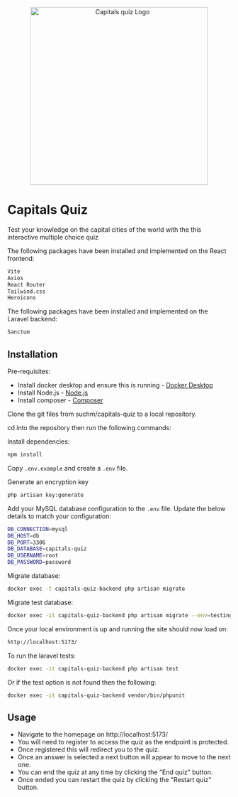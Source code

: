 <p align="center"><a href="https://michaelsuch.co.uk/wp-content/uploads/2025/02/cq-logo.png" target="_blank"><img src="https://michaelsuch.co.uk/wp-content/uploads/2025/02/cq-logo-black.png" width="400" alt="Capitals quiz Logo"></a></p>

# Capitals Quiz

Test your knowledge on the capital cities of the world with the this interactive multiple choice quiz

The following packages have been installed and implemented on the React frontend:

```bash
Vite
Axios
React Router
Tailwind.css
Heroicons
```
The following packages have been installed and implemented on the Laravel backend:

```bash
Sanctum
```

## Installation

Pre-requisites:

- Install docker desktop and ensure this is running - <a href="https://www.docker.com/products/docker-desktop/">Docker Desktop</a>
- Install Node.js - <a href="https://nodejs.org/en">Node.js</a>
- Install composer - <a href="https://getcomposer.org/download/">Composer</a>

Clone the git files from suchm/capitals-quiz to a local repository.

cd into the repository then run the following commands:

Install dependencies:

```bash
npm install
```
Copy `.env.example` and create a `.env` file.

Generate an encryption key

```bash
php artisan key:generate
```
Add your MySQL database configuration to the `.env` file. Update the below details to match your configuration:

```bash
DB_CONNECTION=mysql
DB_HOST=db
DB_PORT=3306
DB_DATABASE=capitals-quiz
DB_USERNAME=root
DB_PASSWORD=password
```
Migrate database:

```bash
docker exec -t capitals-quiz-backend php artisan migrate
```
Migrate test database:

```bash
docker exec -it capitals-quiz-backend php artisan migrate --env=testing
```

Once your local environment is up and running the site should now load on:

```bash
http://localhost:5173/
```
To run the laravel tests: 

```bash
docker exec -it capitals-quiz-backend php artisan test
```
Or if the test option is not found then the following:

```bash
docker exec -it capitals-quiz-backend vendor/bin/phpunit
```

## Usage

- Navigate to the homepage on http://localhost:5173/
- You will need to register to access the quiz as the endpoint is protected.
- Once registered this will redirect you to the quiz.
- Once an answer is selected a next button will appear to move to the next one.
- You can end the quiz at any time by clicking the "End quiz" button.
- Once ended you can restart the quiz by clicking the "Restart quiz" button.


